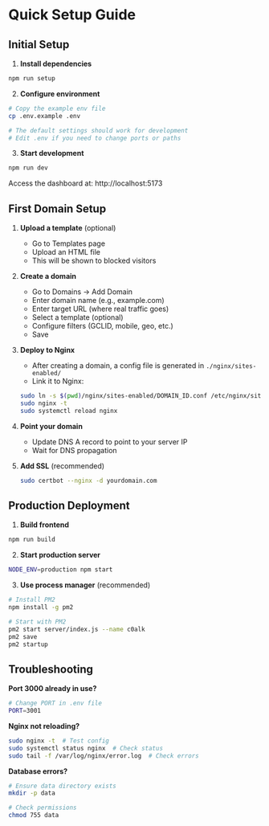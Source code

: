 # Quick Setup Guide

## Initial Setup

1. **Install dependencies**
```bash
npm run setup
```

2. **Configure environment**
```bash
# Copy the example env file
cp .env.example .env

# The default settings should work for development
# Edit .env if you need to change ports or paths
```

3. **Start development**
```bash
npm run dev
```

Access the dashboard at: http://localhost:5173

## First Domain Setup

1. **Upload a template** (optional)
   - Go to Templates page
   - Upload an HTML file
   - This will be shown to blocked visitors

2. **Create a domain**
   - Go to Domains → Add Domain
   - Enter domain name (e.g., example.com)
   - Enter target URL (where real traffic goes)
   - Select a template (optional)
   - Configure filters (GCLID, mobile, geo, etc.)
   - Save

3. **Deploy to Nginx**
   - After creating a domain, a config file is generated in `./nginx/sites-enabled/`
   - Link it to Nginx:
   ```bash
   sudo ln -s $(pwd)/nginx/sites-enabled/DOMAIN_ID.conf /etc/nginx/sites-enabled/
   sudo nginx -t
   sudo systemctl reload nginx
   ```

4. **Point your domain**
   - Update DNS A record to point to your server IP
   - Wait for DNS propagation

5. **Add SSL** (recommended)
   ```bash
   sudo certbot --nginx -d yourdomain.com
   ```

## Production Deployment

1. **Build frontend**
```bash
npm run build
```

2. **Start production server**
```bash
NODE_ENV=production npm start
```

3. **Use process manager** (recommended)
```bash
# Install PM2
npm install -g pm2

# Start with PM2
pm2 start server/index.js --name c0alk
pm2 save
pm2 startup
```

## Troubleshooting

**Port 3000 already in use?**
```bash
# Change PORT in .env file
PORT=3001
```

**Nginx not reloading?**
```bash
sudo nginx -t  # Test config
sudo systemctl status nginx  # Check status
sudo tail -f /var/log/nginx/error.log  # Check errors
```

**Database errors?**
```bash
# Ensure data directory exists
mkdir -p data

# Check permissions
chmod 755 data
```
